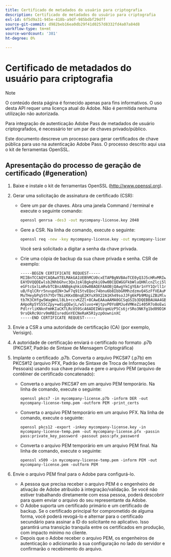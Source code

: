 ```yaml
---
title: Certificado de metadados do usuário para criptografia
description: Certificado de metadados do usuário para criptografia
exl-id: 6f5d9a31-945e-418b-a9df-985bdbf29dff
source-git-commit: d982beb16ea0db29f41d0257d8332fd4a07a84d8
workflow-type: tm+mt
source-wordcount: '381'
ht-degree: 0%

---
```


# Certificado de metadados do usuário para criptografia

>[!NOTE]
>
>O conteúdo desta página é fornecido apenas para fins informativos. O uso desta API requer uma licença atual do Adobe. Não é permitida nenhuma utilização não autorizada.

Para integração de autenticação Adobe Pass de metadados de usuário criptografados, é necessário ter um par de chaves privado/público.

Este documento descreve um processo para gerar certificados de chave pública para uso na autenticação Adobe Pass. O processo descrito aqui usa o kit de ferramentas OpenSSL.

## Apresentação do processo de geração de certificado (#generation)

1. Baixe e instale o kit de ferramentas OpenSSL (http://www.openssl.org).

1. Gerar uma solicitação de assinatura de certificado (CSR):

   * Gere um par de chaves.  Abra uma janela Command / terminal e execute o seguinte comando:

     ```bash
     openssl genrsa -des3 -out mycompany-license.key 2048
     ```

   * Gere a CSR. Na linha de comando, execute o seguinte:

     ```bash
     openssl req -new -key mycompany-license.key -out mycompany-license.csr -batch
     ```

     Você será solicitado a digitar a senha da chave privada.

   * Crie uma cópia de backup da sua chave privada e senha. CSR de exemplo:

     ```
     -----BEGIN CERTIFICATE REQUEST-----
     MIIBnTCCAQYCAQAwXTELMAkGA1UEBhMCU0cxETAPBgNVBAoTCE0yQ3J5cHRvMRIw
     EAYDVQQDEwlsb2NhbGhvc3QxJzAlBgkqhkiG9w0BCQEWGGFkbWluQHNlcnZlci5l
     eGFtcGxlLmRvbTCBnzANBgkqhkiG9w0BAQEFAAOBjQAwgYkCgYEAr1nYY1Qrll1r
     uB/FqlCRrr5nvupdIN+3wF7q915tvEQoc74bnu6b8IbbGRMhzdzmvQ4SzFfVEAuM
     MuTHeybPq5th7YDrTNizKKxOBnqE2KYuX9X22A1Kh49soJJFg6kPb9MUgiZBiMlv
     tb7K3CHfgw5WagWnLl8Lb+ccvKZZl+8CAwEAAaAAMA0GCSqGSIb3DQEBBAUAA4GB
     AHpoRp5YS55CZpy+wdigQEwjL/wSluvo+WjtpvP0YoBMJu4VMKeZi405R7o8oEwi
     PdlrrliKNknFmHKIaCKTLRcU59ScA6ADEIWUzqmUzP5Cs6jrSRo3NKfg1bd09D1K
     9rsQkRc9Urv9mRBIsredGnYECNeRaK5R1yzpOowninXC
     -----END CERTIFICATE REQUEST-----
     ```

1. Envie a CSR a uma autoridade de certificação (CA) (por exemplo, Verisign).

1. A autoridade de certificação enviará o certificado no formato .p7b (PKCS#7, Padrão de Sintaxe de Mensagem Criptográfica)

1. Implante o certificado .p7b. Converta o arquivo PKCS#7 (.p7b) em PKCS#12 (arquivo PFX, Padrão de Sintaxe de Troca de Informações Pessoais) usando sua chave privada e gere o arquivo PEM (arquivo de contêiner de certificado concatenado):

   * Converta o arquivo PKCS#7 em um arquivo PEM temporário. Na linha de comando, execute o seguinte:

     ```
     openssl pkcs7 -in mycompany-license.p7b -inform DER -out mycompany-license-temp.pem -outform PEM -print_certs
     ```

   * Converta o arquivo PEM temporário em um arquivo PFX.  Na linha de comando, execute o seguinte:

     ```
     openssl pkcs12 -export -inkey mycompany-license.key -in mycompany-license-temp.pem -out mycompany-license.pfx -passin pass:private_key_password -passout pass:pfx_password
     ```

   * Converta o arquivo PEM temporário em um arquivo PEM final. Na linha de comando, execute o seguinte:

     ```
     openssl x509 -in mycompany-license-temp.pem -inform PEM -out mycompany-license.pem -outform PEM
     ```

1. Envie o arquivo PEM final para o Adobe para configurá-lo.

   * A pessoa que precisa receber o arquivo PEM é o engenheiro de ativação de Adobe atribuído à integração/validação. Se você não estiver trabalhando diretamente com essa pessoa, poderá descobrir para quem enviar o arquivo do seu representante da Adobe.
   * O Adobe suporta um certificado primário e um certificado de backup. Se o certificado principal for comprometido de alguma forma, você poderá revogá-lo e alternar para o certificado secundário para assinar a ID do solicitante no aplicativo. Isso garantirá uma transição tranquila entre os certificados em produção, com impacto mínimo no cliente.
   * Depois que o Adobe receber o arquivo PEM, os engenheiros de autenticação o adicionarão à sua configuração no lado do servidor e confirmarão o recebimento do arquivo.
